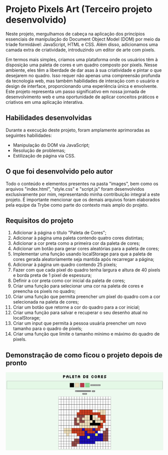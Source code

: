 # Projeto Pixels Art (Terceiro projeto desenvolvido)

Neste projeto, mergulhamos de cabeça na aplicação dos princípios essenciais de manipulação do Document Object Model (DOM) por meio da tríade formidável: JavaScript, HTML e CSS. Além disso, adicionamos uma camada extra de criatividade, introduzindo um editor de arte com pixels.

Em termos mais simples, criamos uma plataforma onde os usuários têm à disposição uma paleta de cores e um quadro composto por pixels. Nesse ambiente, eles têm a liberdade de dar asas à sua criatividade e pintar o que desejarem no quadro. Isso requer não apenas uma compreensão profunda da tecnologia web, mas também habilidades de interação com o usuário e design de interface, proporcionando uma experiência única e envolvente. Este projeto representa um passo significativo em nossa jornada de desenvolvimento web e uma oportunidade de aplicar conceitos práticos e criativos em uma aplicação interativa.

## Habilidades desenvolvidas

Durante a execução deste projeto, foram amplamente aprimoradas as seguintes habilidades:

- Manipulação do DOM via JavaScript;
- Resolução de problemas;
- Estilização de página via CSS.

## O que foi desenvolvido pelo autor

Todo o conteúdo e elementos presentes na pasta "images", bem como os arquivos "index.html", "style.css" e "script.js" foram desenvolvidos exclusivamente por mim, representando minha contribuição integral a este projeto. É importante mencionar que os demais arquivos foram elaborados pela equipe da Trybe como parte do contexto mais amplo do projeto.

## Requisitos do projeto

1. Adicionar à página o título "Paleta de Cores";
2. Adicionar à página uma paleta contendo quatro cores distintas;
3. Adicionar a cor preta como a primeira cor da paleta de cores;
4. Adicionar um botão para gerar cores aleatórias para a paleta de cores;
5. Implementar uma função usando localStorage para que a paleta de cores gerada aleatoriamente seja mantida após recarregar a página;
6. Adicionar à página um quadro contendo 25 pixels;
7. Fazer com que cada pixel do quadro tenha largura e altura de 40 pixels e borda preta de 1 pixel de espessura;
8. Definir a cor preta como cor inicial da paleta de cores;
9. Criar uma função para selecionar uma cor na paleta de cores e preencha os pixels no quadro;
10. Criar uma função que permita preencher um pixel do quadro com a cor selecionada na paleta de cores;
11. Criar um botão que retorne a cor do quadro para a cor inicial;
12. Criar uma função para salvar e recuperar o seu desenho atual no localStorage;
13. Criar um input que permita à pessoa usuária preencher um novo tamanho para o quadro de pixels;
14. Criar uma função que limite o tamanho mínimo e máximo do quadro de pixels.

## Demonstração de como ficou o projeto depois de pronto

![Demonstração da página home da aplicação](images/image.png)

